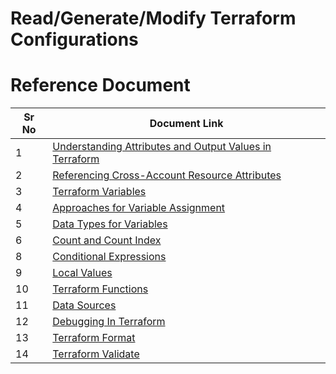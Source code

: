 # Read/Generate/Modify Terraform Configurations

# Reference Document

| Sr No | Document Link |
| ------ | ------ |
| 1 | [Understanding Attributes and Output Values in Terraform][PlDa] |
| 2 | [Referencing Cross-Account Resource Attributes][PlDb] |
| 3 | [Terraform Variables][PlDc] |
| 4 | [Approaches for Variable Assignment][PlDd] |
| 5 | [Data Types for Variables][PlDe] |
| 6 | [Count and Count Index][PlDf] |
| 8 | [Conditional Expressions][PlDg] |
| 9 | [Local Values][PlDh] |
| 10 | [Terraform Functions][PlDi] |
| 11 | [Data Sources][PlDj] |
| 12 | [Debugging In Terraform][PlDk] |
| 13 | [Terraform Format][PlDl] |
| 14 | [Terraform Validate][PlDm] |

   [PlDa]: <https://github.com/ITHelp-Stream/terraform-provisioning/blob/master/Section%202%20-%20Read%2C%20Generate%2C%20Modify%20Congiruations/attributes.tf>
   [PlDb]: <https://github.com/ITHelp-Stream/terraform-provisioning/blob/master/Section%202%20-%20Read%2C%20Generate%2C%20Modify%20Congiruations/reference.tf>
   [PlDc]: <https://github.com/ITHelp-Stream/terraform-provisioning/blob/master/Section%202%20-%20Read%2C%20Generate%2C%20Modify%20Congiruations/terraform-variables.md>
   [PlDd]: <https://github.com/ITHelp-Stream/terraform-provisioning/blob/master/Section%202%20-%20Read%2C%20Generate%2C%20Modify%20Congiruations/variable-assignment.md>
   [PlDe]: <https://github.com/ITHelp-Stream/terraform-provisioning/blob/master/Section%202%20-%20Read%2C%20Generate%2C%20Modify%20Congiruations/data-types.md>
   [PlDf]: <https://github.com/ITHelp-Stream/terraform-provisioning/blob/master/Section%202%20-%20Read%2C%20Generate%2C%20Modify%20Congiruations/counte-parameter.md>
   [PlDg]: <https://github.com/ITHelp-Stream/terraform-provisioning/blob/master/Section%202%20-%20Read%2C%20Generate%2C%20Modify%20Congiruations/conditional.md>
    [PlDh]: <https://github.com/ITHelp-Stream/terraform-provisioning/blob/master/Section%202%20-%20Read%2C%20Generate%2C%20Modify%20Congiruations/local-values.md>
[PlDi]: <https://github.com/ITHelp-Stream/terraform-provisioning/blob/master/Section%202%20-%20Read%2C%20Generate%2C%20Modify%20Congiruations/functions.md>
[PlDj]: <https://github.com/ITHelp-Stream/terraform-provisioning/blob/master/Section%202%20-%20Read%2C%20Generate%2C%20Modify%20Congiruations/data-sources.md>
[PlDk]: <https://github.com/ITHelp-Stream/terraform-provisioning/blob/master/Section%202%20-%20Read%2C%20Generate%2C%20Modify%20Congiruations/debugging.md>
[PlDl]: <https://github.com/ITHelp-Stream/terraform-provisioning/blob/master/Section%202%20-%20Read%2C%20Generate%2C%20Modify%20Congiruations/terraform-format.md>
[PlDm]: <https://github.com/ITHelp-Stream/terraform-provisioning/blob/master/Section%202%20-%20Read,%20Generate,%20Modify%20Congiruations/terraform-validate.md>



   
